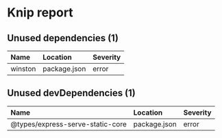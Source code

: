 # Knip report

## Unused dependencies (1)

| Name    | Location     | Severity |
| :------ | :----------- | :------- |
| winston | package.json | error    |

## Unused devDependencies (1)

| Name                             | Location     | Severity |
| :------------------------------- | :----------- | :------- |
| @types/express-serve-static-core | package.json | error    |

